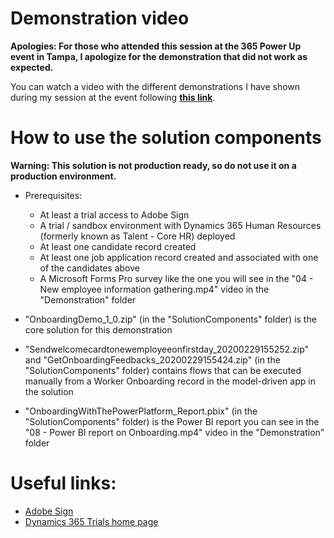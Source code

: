 # Demonstration video
**Apologies: For those who attended this session at the 365 Power Up event in Tampa, I apologize for the demonstration that did not work as expected.**

You can watch a video with the different demonstrations I have shown during my session at the event following [**this link**](https://youtu.be/5NzWXyQnMfM).

# How to use the solution components
**Warning: This solution is not production ready, so do not use it on a production environment.**
- Prerequisites:
  - At least a trial access to Adobe Sign
  - A trial / sandbox environment with Dynamics 365 Human Resources (formerly known as Talent - Core HR) deployed
  - At least one candidate record created
  - At least one job application record created and associated with one of the candidates above
  - A Microsoft Forms Pro survey like the one you will see in the "04 - New employee information gathering.mp4" video in the "Demonstration" folder
  
- "OnboardingDemo_1_0.zip" (in the "SolutionComponents" folder) is the core solution for this demonstration
- "Sendwelcomecardtonewemployeeonfirstday_20200229155252.zip" and "GetOnboardingFeedbacks_20200229155424.zip" (in the "SolutionComponents" folder) contains flows that can be executed manually from a Worker Onboarding record in the model-driven app in the solution
- "OnboardingWithThePowerPlatform_Report.pbix" (in the "SolutionComponents" folder) is the Power BI report you can see in the "08 - Power BI report on Onboarding.mp4" video in the "Demonstration" folder

# Useful links:
- [Adobe Sign](https://acrobat.adobe.com/ca/en/sign.html)
- [Dynamics 365 Trials home page](https://trials.dynamics.com/)
